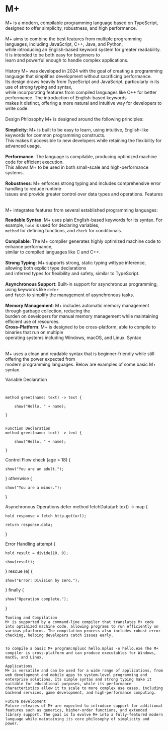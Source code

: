 # M+

M+ is a modern, compilable programming language based on TypeScript, designed to offer simplicity, robustness, and high performance. <br><br>
M+ aims to combine the best features from multiple programming languages, including JavaScript, C++, Java, and Python, <br>
while introducing an English-based keyword system for greater readability. It is intended to be both easy for beginners to <br>
learn and powerful enough to handle complex applications.
<br><br>
History
M+ was developed in 2024 with the goal of creating a programming language that simplifies development without sacrificing performance. <br>
Its design draws heavily from TypeScript and JavaScript, particularly in its use of strong typing and syntax, <br>
while incorporating features from compiled languages like C++ for better performance. The introduction of English-based keywords<br>
makes it distinct, offering a more natural and intuitive way for developers to write code.
<br><br>
Design Philosophy
M+ is designed around the following principles:
<br><br>
**Simplicity**: M+ is built to be easy to learn, using intuitive, English-like keywords for common programming constructs. <br>
This makes it accessible to new developers while retaining the flexibility for advanced usage.<br><br>
**Performance**: The language is compilable, producing optimized machine code for efficient execution. <br>
This allows M+ to be used in both small-scale and high-performance systems.<br><br>
**Robustness**: M+ enforces strong typing and includes comprehensive error handling to reduce runtime <br>
issues and provide greater control over data types and operations.
Features<br><br><br>
M+ integrates features from several established programming languages:

**Readable Syntax**: M+ uses plain English-based keywords for its syntax. For example, `hold` is used for declaring variables, <br>
`method` for defining functions, and `check` for conditionals.<br><br>
**Compilable**: The M+ compiler generates highly optimized machine code to enhance performance, <br>
similar to compiled languages like C and C++.<br><br>
**Strong Typing**: M+ supports strong, static typing wittype inference, allowing both explicit type declarations<br>
and inferred types for flexibility and safety, similar to TypeScript.<br><br>
**Asynchronous Support**: Built-in support for asynchronous programming, using keywords like `defer` <br>
and `fetch` to simplify the management of asynchronous tasks.<br><br>
**Memory Management**: M+ includes automatic memory management through garbage collection, reducing the<br>
burden on developers for manual memory management while maintaining efficient use of resources.<br>
**Cross-Platform**: M+ is designed to be cross-platform, able to compile to binaries that run on multiple <br>
operating systems including Windows, macOS, and Linux.
Syntax<br><br><br>
M+ uses a clean and readable syntax that is beginner-friendly while still offering the power expected from<br>
modern programming languages. Below are examples of some basic M+ syntax.

Variable Declaration
```mplus hold age: number = 25; auto name = "Alice"; // Type inferred as text


method greet(name: text) -> text {

    show("Hello, " + name);

}
```
```

Function Declaration
method greet(name: text) -> text {

    show("Hello, " + name);

}
```

Control Flow
check (age > 18) {

    show("You are an adult.");

} otherwise {

    show("You are a minor.");

}

Asynchronous Operations
defer method fetchData(url: text) -> map {

    hold response = fetch http.get(url);

    return response.data;

}

Error Handling
attempt {

    hold result = divide(10, 0);

    show(result);

} rescue (e) {

    show("Error: Division by zero.");

} finally {

    show("Operation complete.");

}

```
Tooling and Compilation
M+ is supported by a command-line compiler that translates M+ code into optimized machine code, allowing programs to run efficiently on various platforms. The compilation process also includes robust error checking, helping developers catch issues early.


To compile a basic M+ program:mplusc hello.mplus -o hello.exe The M+ compiler is cross-platform and can produce executables for Windows, macOS, and Linux.

Applications
M+ is versatile and can be used for a wide range of applications, from web development and mobile apps to system-level programming and enterprise solutions. Its simple syntax and strong typing make it suitable for educational purposes, while its performance characteristics allow it to scale to more complex use cases, including backend services, game development, and high-performance computing.

Future Development
Future releases of M+ are expected to introduce support for additional features such as generics, higher-order functions, and extended library support. The goal is to evolve M+ into a fully-featured modern language while maintaining its core philosophy of simplicity and power.
